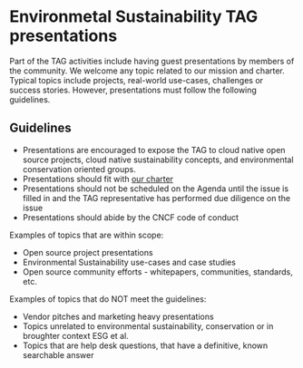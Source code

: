 # Environmetal Sustainability TAG presentations

Part of the TAG activities include having guest presentations by members of the community.
We welcome any topic related to our mission and charter.
Typical topics include projects, real-world use-cases, challenges or success stories.
However, presentations must follow the following guidelines.

## Guidelines

- Presentations are encouraged to expose the TAG to cloud native open source projects, cloud native sustainability concepts, and environmental conservation oriented groups.
- Presentations should fit with [our charter](https://github.com/cncf/tag-env-sustainability/blob/main/charter.md)
- Presentations should not be scheduled on the Agenda until the issue is filled in and the TAG representative has performed due diligence on the issue
- Presentations should abide by the CNCF code of conduct

Examples of topics that are within scope:
- Open source project presentations
- Environmental Sustainability use-cases and case studies
- Open source community efforts - whitepapers, communities, standards, etc.

Examples of topics that do NOT meet the guidelines:
- Vendor pitches and marketing heavy presentations
- Topics unrelated to environmental sustainability, conservation or in broughter context ESG et al.
- Topics that are help desk questions, that have a definitive, known searchable answer